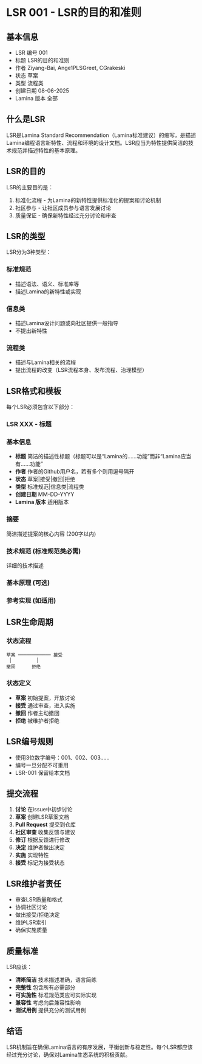 # LSR 001 - LSR的目的和准则

## 基本信息

- LSR 编号 001
- 标题 LSR的目的和准则
 - 作者 Ziyang-Bai, Ange1PLSGreet, CGrakeski
- 状态 草案
- 类型 流程类
 - 创建日期 08-06-2025
- Lamina 版本 全部

## 什么是LSR

LSR是Lamina Standard Recommendation（Lamina标准建议）的缩写，是描述Lamina编程语言新特性、流程和环境的设计文档。LSR应当为特性提供简洁的技术规范并描述特性的基本原理。

 ## LSR的目的

LSR的主要目的是：

1. 标准化流程 \- 为Lamina的新特性提供标准化的提案和讨论机制
2. 社区参与 \- 让社区成员参与语言发展讨论
3. 质量保证 \- 确保新特性经过充分讨论和审查

## LSR的类型

LSR分为3种类型：

### 标准规范

- 描述语法、语义、标准库等
- 描述Lamina的新特性或实现

### 信息类

- 描述Lamina设计问题或向社区提供一般指导
- 不提出新特性

### 流程类

- 描述与Lamina相关的流程
- 提出流程的改变（LSR流程本身、发布流程、治理模型）

 ## LSR格式和模板

每个LSR必须包含以下部分：

### LSR XXX - 标题

### 基本信息

- **标题** 简洁的描述性标题（标题可以是“Lamina的……功能”而非“Lamina应当有……功能”
- **作者** 作者的Github用户名，若有多个则用逗号隔开
- **状态** 草案|接受|撤回|拒绝
- **类型** 标准规范|信息类|流程类
- **创建日期** MM\-DD\-YYYY
- **Lamina 版本** 适用版本

### 摘要

简洁描述提案的核心内容 \(200字以内\)

### 技术规范 \(标准规范类必需\)

详细的技术描述

### 基本原理 \(可选\)

### 参考实现 \(如适用\)

 ## LSR生命周期

### 状态流程

```
草案 ──────────── 接受 
 │         │
撤回      拒绝
```

### 状态定义

- **草案** 初始提案，开放讨论
- **接受** 通过审查，进入实施
- **撤回** 作者主动撤回
- **拒绝** 被维护者拒绝

## LSR编号规则

- 使用3位数字编号：001、002、003……
- 编号一旦分配不可重用
- LSR\-001 保留给本文档

 ## 提交流程

1. **讨论** 在issue中初步讨论
2. **草案** 创建LSR草案文档
3. **Pull Request** 提交到仓库
4. **社区审查** 收集反馈与建议
5. **修订** 根据反馈进行修改
6. **决定** 维护者做出决定
7. **实施** 实现特性
8. **接受** 标记为接受状态

## LSR维护者责任

- 审查LSR质量和格式
- 协调社区讨论
- 做出接受/拒绝决定
- 维护LSR索引
- 确保实施质量

## 质量标准

LSR应该：

- **清晰简洁** 技术描述准确，语言简练
- **完整性** 包含所有必需部分
- **可实施性** 标准规范类应可实际实现
- **兼容性** 考虑向后兼容性影响
- **测试用例** 提供充分的测试用例

## 结语

LSR机制旨在确保Lamina语言的有序发展，平衡创新与稳定性。每个LSR都应该经过充分讨论，确保对Lamina生态系统的积极贡献。


